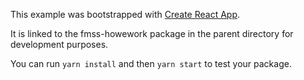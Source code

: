 This example was bootstrapped with [Create React App](https://github.com/facebook/create-react-app).

It is linked to the fmss-howework package in the parent directory for development purposes.

You can run `yarn install` and then `yarn start` to test your package.
